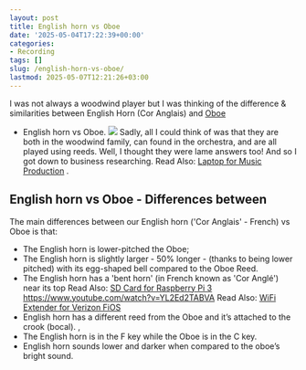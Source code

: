 ```yaml
---
layout: post
title: English horn vs Oboe
date: '2025-05-04T17:22:39+00:00'
categories:
- Recording
tags: []
slug: /english-horn-vs-oboe/
lastmod: 2025-05-07T12:21:26+03:00
---
```


I was not always a woodwind player but I was thinking of the difference & similarities between English Horn (Cor Anglais) and
[Oboe](https://pestpolicy.com/what-is-an-oboe/)
- English horn vs Oboe.
![](/assets/img/12/Pest-Control.jpg)
Sadly, all I could think of was that they are both in the woodwind family, can found in the orchestra, and are all played using reeds.
Well, I thought they were lame answers too! And so I got down to business researching. Read Also:
[Laptop for Music Production](https://pestpolicy.com/best-laptop-for-music-production/)
.
## English horn vs Oboe - Differences between
The main differences between our English horn ('Cor Anglais' - French) vs Oboe is that:
- The English horn is lower-pitched the Oboe;
- The English horn is slightly larger - 50% longer - (thanks to being lower pitched) with its egg-shaped bell compared to the Oboe Reed.
- The English horn has a 'bent horn' (in French known as 'Cor Anglé') near its top
Read Also:
[SD Card for Raspberry Pi 3](https://pestpolicy.com/best-sd-card-for-raspberry-pi-3/)
https://www.youtube.com/watch?v=YL2Ed2TABVA
Read Also:
[WiFi Extender for Verizon FiOS](https://pestpolicy.com/best-wifi-extender-for-verizon-fios/)
- English horn has a different reed from the Oboe and it’s attached to the crook (bocal). ,
- The English horn is in the F key while the Oboe is in the C key.
- English horn sounds lower and darker when compared to the oboe’s bright sound.
